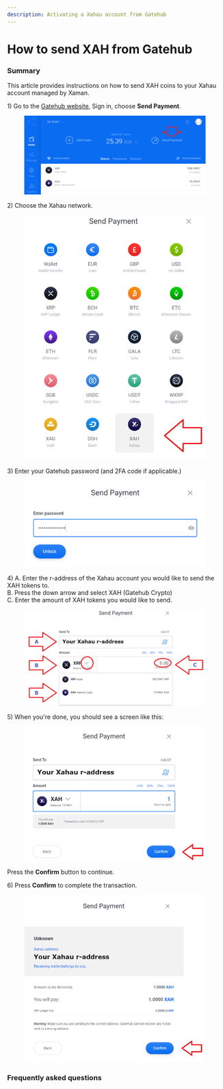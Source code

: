 ```yaml
---
description: Activating a Xahau account from Gatehub
---
```


# How to send XAH from Gatehub

### Summary

This article provides instructions on how to send XAH coins to your Xahau account managed by Xaman.

1\) Go to the [Gatehub website](https://gatehub.net/), Sign in, choose **Send Payment**.

<figure><img src="../../.gitbook/assets/Gatehub - Main page.png" alt=""><figcaption></figcaption></figure>

2\) Choose the Xahau network.

<figure><img src="../../.gitbook/assets/Gatehub - Main page - 2.png" alt=""><figcaption></figcaption></figure>

3\) Enter your Gatehub password (and 2FA code if applicable.)

<figure><img src="../../.gitbook/assets/Gatehub - Main page - 3.png" alt=""><figcaption></figcaption></figure>

4\) A. Enter the r-address of the Xahau account you would like to send the XAH tokens to.\
&#x20;    B. Press the down arrow and select XAH (Gatehub Crypto)\
&#x20;    C. Enter the amount of XAH tokens you would like to send.

<figure><img src="../../.gitbook/assets/Gatehub - Main page - 4.png" alt=""><figcaption></figcaption></figure>

5\) When you're done, you should see a screen like this:

<figure><img src="../../.gitbook/assets/Gatehub - Main page - 5.png" alt=""><figcaption></figcaption></figure>

Press the **Confirm** button to continue.

6\) Press **Confirm** to complete the transaction.



<figure><img src="../../.gitbook/assets/Gatehub - Main page - 6.png" alt=""><figcaption></figcaption></figure>

### Frequently asked questions




